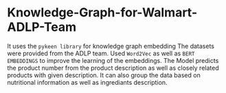 # Knowledge-Graph-for-Walmart-ADLP-Team
It uses the ```pykeen library``` for knowledge graph embedding
    The datasets were provided from the ADLP team.
    Used ```Word2Vec``` as well as ```BERT EMBEDDINGS``` to improve the learning of the embeddings.
    The Model predicts the product number from the product description as well as closely related products with given description.
    It can also group the data based on nutritional information as well as ingrediants description.
